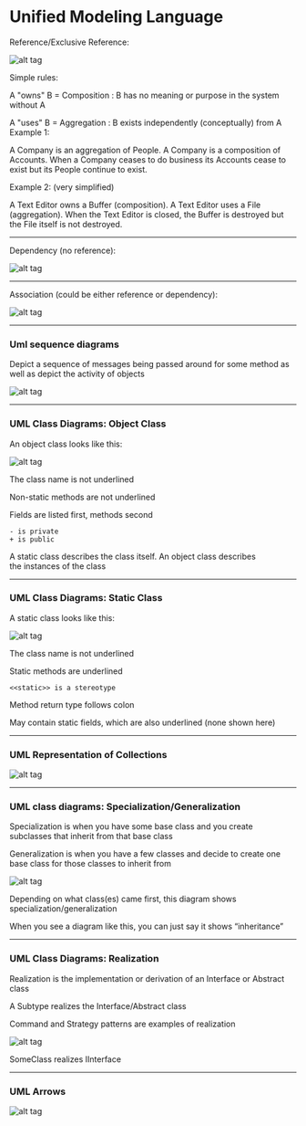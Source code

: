 # Unified Modeling Language

Reference/Exclusive Reference:

![alt tag](https://github.com/Cody-Nicholson96/Software_Development/blob/master/Object_Oriented_Software_Development/pics/umlRefVsExclusive.jpg)

Simple rules:

A "owns" B = Composition : B has no meaning or purpose in the system without A

A "uses" B = Aggregation : B exists independently (conceptually) from A
Example 1:

A Company is an aggregation of People. A Company is a composition of Accounts. When a Company ceases to do business its Accounts cease to exist but its People continue to exist.

Example 2: (very simplified)

A Text Editor owns a Buffer (composition). A Text Editor uses a File (aggregation). When the Text Editor is closed, the Buffer is destroyed but the File itself is not destroyed.

***

Dependency (no reference):

![alt tag](https://github.com/Cody-Nicholson96/Software_Development/blob/master/Object_Oriented_Software_Development/pics/dependency2.jpg)

***

Association (could be either reference or dependency):

![alt tag](https://github.com/Cody-Nicholson96/Software_Development/blob/master/Object_Oriented_Software_Development/pics/association2.jpg)

***

### Uml sequence diagrams

Depict a sequence of messages being passed around for some method as well as depict the activity of objects

![alt tag](https://github.com/Cody-Nicholson96/Software_Development/blob/master/Object_Oriented_Software_Development/pics/umlSequenceDiagram.png)

***

### UML Class Diagrams: Object Class

An object class looks like this:

![alt tag](https://github.com/Cody-Nicholson96/Software_Development/blob/master/Object_Oriented_Software_Development/pics/objectClass.jpg)

The class name is not underlined

Non-static methods are not underlined

Fields are listed first, methods second

```
- is private
+ is public
```

A static class describes the class itself.
An object class describes the instances of the class

***

### UML Class Diagrams: Static Class

A static class looks like this:

![alt tag](https://github.com/Cody-Nicholson96/Software_Development/blob/master/Object_Oriented_Software_Development/pics/staticClass.jpg)

The class name is not underlined

Static methods are underlined

```
<<static>> is a stereotype
```

Method return type follows colon

May contain static fields, which are also underlined (none shown here)

***

### UML Representation of Collections

![alt tag](https://github.com/Cody-Nicholson96/Software_Development/blob/master/Object_Oriented_Software_Development/pics/umlRepresentationOfClasses.jpg)

***

### UML class diagrams: Specialization/Generalization

Specialization is when you have some base class and you create subclasses that inherit from that base class

Generalization is when you have a few classes and decide to create one base class for those classes to inherit from

![alt tag](https://github.com/Cody-Nicholson96/Software_Development/blob/master/Object_Oriented_Software_Development/pics/classDiagram1.jpg)

Depending on what class(es) came first, this diagram shows specialization/generalization

When you see a diagram like this, you can just say it shows “inheritance”

***

### UML Class Diagrams: Realization

Realization is the implementation or derivation of an Interface or Abstract class

A Subtype realizes the Interface/Abstract class

Command and Strategy patterns are examples of realization

![alt tag](https://github.com/Cody-Nicholson96/Software_Development/blob/master/Object_Oriented_Software_Development/pics/realizeUML.jpg)

SomeClass realizes IInterface

***

### UML Arrows

![alt tag](https://github.com/Cody-Nicholson96/Software_Development/blob/master/Object_Oriented_Software_Development/pics/umlArrows.jpg)
